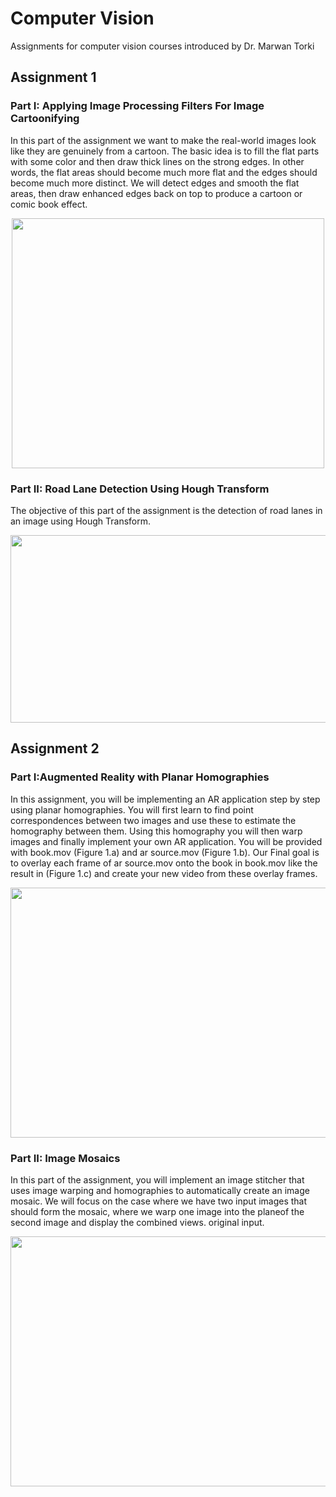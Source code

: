 # Computer Vision
Assignments for computer vision courses introduced by Dr. Marwan Torki

## Assignment 1
### Part I: Applying Image Processing Filters For Image Cartoonifying
In this part of the assignment we want to make the real-world images look like they are genuinely
from a cartoon. The basic idea is to fill the flat parts with some color and then draw thick
lines on the strong edges. In other words, the flat areas should become much more flat and the
edges should become much more distinct. We will detect edges and smooth the flat areas, then
draw enhanced edges back on top to produce a cartoon or comic book effect.

 <p align="center">
<img src="https://raw.githubusercontent.com/AbdelrahmanSalem9/computer-vision/master/Assignment%201/images/Output%201.png" width="500" height="400">
  </p>

### Part II: Road Lane Detection Using Hough Transform
The objective of this part of the assignment is the detection of road lanes in an image using Hough Transform.
 <p align="center">
<img src="https://raw.githubusercontent.com/AbdelrahmanSalem9/computer-vision/master/Assignment%201/images/Output%202.png" width="900" height="300">
  </p>
  
## Assignment 2
### Part I:Augmented Reality with Planar Homographies
In this assignment, you will be implementing an AR application step by step using planar homographies. You will first learn to find point correspondences between two images and use these to estimate the homography between them. Using this homography you will then warp images and finally implement your own AR application.
You will be provided with book.mov (Figure 1.a) and ar source.mov (Figure 1.b). Our Final goal is to overlay each frame of ar source.mov onto the book in book.mov like the result in (Figure 1.c) and create your new video from these overlay frames.
 <p align="center">
<img src="https://raw.githubusercontent.com/AbdelrahmanSalem9/computer-vision/master/Assignment%202/Part%201/Output.png" width="700" height="400">
  </p>
  
### Part II: Image Mosaics
In this part of the assignment, you will implement an image stitcher that uses image warping and homographies to automatically create an image mosaic. We will focus on the case where we have two input images that should form the mosaic, where we warp one image into the planeof the second image and display the combined views. original input.
 <p align="center">
<img src="https://raw.githubusercontent.com/AbdelrahmanSalem9/computer-vision/master/Assignment%202/Part%202/Output.png" width="700" height="400">
  </p>


